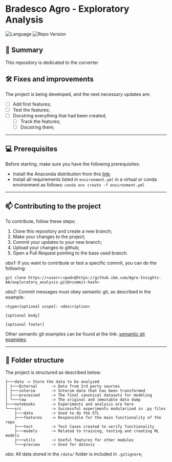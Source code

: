 # Bradesco Agro - Exploratory Analysis
![Language](https://img.shields.io/badge/language-Python-orange)
![Repo Version](https://img.shields.io/badge/version-v0.1-blue)

## 📜 Summary
This repository is dedicated to the corverter

## 🛠️ Fixes and improvements
The project is being developed, and the next necessary updates are:
- [ ] Add first features;
- [ ] Test the features;
- [ ] Docstring everything that had been created;
    - [ ] Track the features;
    - [ ] Docstring them;

---
## 💻 Prerequisites
Before starting, make sure you have the following prerequisites:
- Install the Anaconda distribution from this [link](https://www.anaconda.com/);
- Install all requirements listed in `environment.yml` in a virtual or conda environment as follows:
```conda env create -f environment.yml```

---
## 📫 Contributing to the project
To contribute, follow these steps:
1. Clone this repository and create a new branch;
2. Make your changes to the project;
3. Commit your updates to your new branch;
4. Upload your changes to github;
5. Open a Pull Request pointing to the base used branch.

*obs1:* If you want to contribute or test a specific commit, you can do the following:
```
git clone https://<user>:<pwd>@https://github.ibm.com/Agro-Insights-AA/exploratory_analysis.git@<commit-hash>
```

*obs2:* Commit messages must obey semantic git, as described in the example:
```
<type>[optional scope]: <description>

[optional body]

[optional footer]
```
Other semantic git examples can be found at the link: [semantic git examples](https://www.conventionalcommits.org/en/v1.0.0/);

---
## 📁 Folder structure
The project is structured as described below:
```
├───data -> Store the data to be analyzed
│ ├───External      -> Data from 3rd party sources
│ ├───interim       -> Interim data that has been transformed
│ ├───processed     -> The final canonical datasets for modeling
│ └───raw           -> The original and immutable data dump
├───notebooks       -> Experiments and analysis are here
└───src             -> Successful experiments modularized in .py files
    ├───data        -> Used to do the ETL
    ├───features    -> Responsible for the main functionality of the repo
    ├───test        -> Test Cases created to verify functionality
    ├───models      -> Related to training, testing and creating ML models
    ├───utils       -> Useful features for other modules
    └───preview     -> Used for dataviz
```
*obs:* All data stored in the `/data/` folder is included in `.gitignore`;